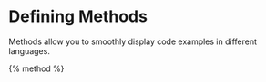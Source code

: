 # Defining Methods

Methods allow you to smoothly display code examples in different languages.

{% method %}
